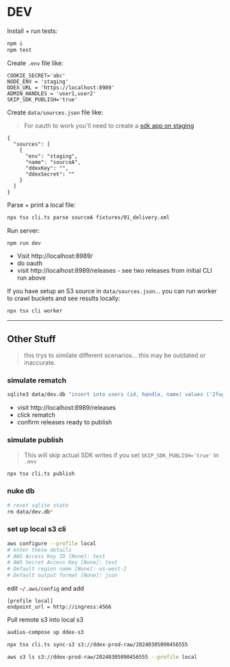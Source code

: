 # DEV

Install + run tests:

```bash
npm i
npm test
```

Create `.env` file like:

```
COOKIE_SECRET='abc'
NODE_ENV = 'staging'
DDEX_URL = 'https://localhost:8989'
ADMIN_HANDLES = 'user1,user2'
SKIP_SDK_PUBLISH='true'
```

Create `data/sources.json` file like:

> For oauth to work you'll need to create a [sdk app on staging](https://staging.audius.co/settings)

```
{
  "sources": [
    {
      "env": "staging",
      "name": "sourceA",
      "ddexKey": "",
      "ddexSecret": ""
    }
  ]
}
```

Parse + print a local file:

```bash
npx tsx cli.ts parse sourceA fixtures/01_delivery.xml
```

Run server:

```bash
npm run dev
```

- Visit http://localhost:8989/
- do oauth
- visit http://localhost:8989/releases - see two releases from initial CLI run above

If you have setup an S3 source in `data/sources.json`... you can run worker to crawl buckets and see results locally:

```bash
npx tsx cli worker
```

---

## Other Stuff

> this trys to similate different scenarios... this may be outdated or inaccurate.

### simulate rematch

```bash
sqlite3 data/dev.db "insert into users (id, handle, name) values ('2fuga', '2FUGA', '2FUGA') on conflict do nothing; insert into users (id, handle, name) values ('FUGARIAN', 'FUGARIAN', 'FUGARIAN') on conflict do nothing;"
```

- visit http://localhost:8989/releases
- click rematch
- confirm releases ready to publish

### simulate publish

> This will skip actual SDK writes if you set `SKIP_SDK_PUBLISH='true'` in `.env`

```bash
npx tsx cli.ts publish
```

### nuke db

```bash
# reset sqlite state
rm data/dev.db*
```

### set up local s3 cli

```bash
aws configure --profile local
# enter these details
# AWS Access Key ID [None]: test
# AWS Secret Access Key [None]: test
# Default region name [None]: us-west-2
# Default output format [None]: json
```

edit `~/.aws/config` and add

```
[profile local]
endpoint_url = http://ingress:4566
```

Pull remote s3 into local s3

```bash
audius-compose up ddex-s3

npx tsx cli.ts sync-s3 s3://ddex-prod-raw/20240305090456555

aws s3 ls s3://ddex-prod-raw/20240305090456555 --profile local
```

